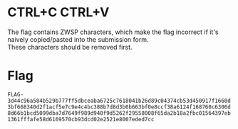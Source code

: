 # CTRL+C CTRL+V

The flag contains ZWSP characters, which make the flag incorrect if it's naively copied/pasted into the submission form.  
These characters should be removed first.

# Flag

`FLAG-3d44c96a584b529b777ff5dbceaba6725c7618041b26d89c04374cb53d450917f1660d3bf668340d2f1acf5e7c9e4c4bc388b7d8d3b0b663bf0e8ccf38a6124f168760c6306d8d66b1bcd5099dba7d7649f989d940f9d5262f29558008f65da2b18a2fbc01564397eb1361fffafe58d6169570cb93dcd02e2521e8007eded7cc`